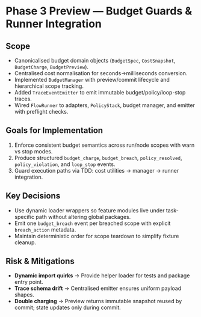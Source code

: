 # Phase 3 Preview — Budget Guards & Runner Integration

## Scope
- Canonicalised budget domain objects (`BudgetSpec`, `CostSnapshot`, `BudgetCharge`, `BudgetPreview`).
- Centralised cost normalisation for seconds→milliseconds conversion.
- Implemented `BudgetManager` with preview/commit lifecycle and hierarchical scope tracking.
- Added `TraceEventEmitter` to emit immutable budget/policy/loop-stop traces.
- Wired `FlowRunner` to adapters, `PolicyStack`, budget manager, and emitter with preflight checks.

## Goals for Implementation
1. Enforce consistent budget semantics across run/node scopes with warn vs stop modes.
2. Produce structured `budget_charge`, `budget_breach`, `policy_resolved`, `policy_violation`, and `loop_stop` events.
3. Guard execution paths via TDD: cost utilities → manager → runner integration.

## Key Decisions
- Use dynamic loader wrappers so feature modules live under task-specific path without altering global packages.
- Emit one `budget_breach` event per breached scope with explicit `breach_action` metadata.
- Maintain deterministic order for scope teardown to simplify fixture cleanup.

## Risk & Mitigations
- **Dynamic import quirks** → Provide helper loader for tests and package entry point.
- **Trace schema drift** → Centralised emitter ensures uniform payload shapes.
- **Double charging** → Preview returns immutable snapshot reused by commit; state updates only during commit.

